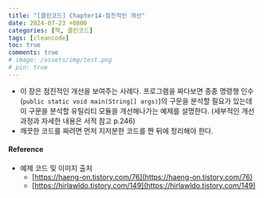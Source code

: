 ```yaml
---
title: "[클린코드] Chapter14-점진적인 개선"
date: 2024-07-23 +0800
categories: [책, 클린코드]
tags: [cleancode]
toc: true
comments: true
# image: /assets/img/test.png
# pin: true
---
```


- 이 장은 점진적인 개선을 보여주는 사례다. 프로그램을 짜다보면 종종 명령행 인수(`public static void main(String[] args)`)의 구문을 분석할 필요가 있는데 이 구문을 분석할 유틸리티 모듈을 개선해나가는 예제를 설명한다. (세부적인 개선 과정과 자세한 내용은 서적 참고 p.246)
- 깨끗한 코드를 짜려면 먼저 지저분한 코드를 짠 뒤에 정리해야 한다.


#### Reference
- 예제 코드 및 이미지 출처
  - [https://haeng-on.tistory.com/76](https://haeng-on.tistory.com/76)
  - [https://hirlawldo.tistory.com/149](https://hirlawldo.tistory.com/149)
